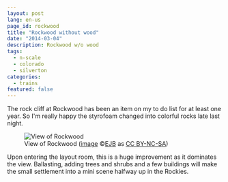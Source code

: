 ```yaml
---
layout: post
lang: en-us
page_id: rockwood
title: "Rockwood without wood"
date: "2014-03-04"
description: Rockwood w/o wood
tags:
  - n-scale
  - colorado
  - silverton
categories:
  - trains
featured: false
---
```


The rock cliff at Rockwood has been an item on my to do list for at least one year. So I'm really happy the styrofoam changed into colorful rocks late last night.

<figure><img src='{{ "/assets/img/blog/20140304-173323.jpg" | relative_url }}' alt='View of Rockwood' class='img-fluid'>
<figcaption class="kleiner">View of Rockwood (<a prefix="dct: https://purl.org/dc/terms/" href="https://purl.org/dc/dcmitype/Image" property="dct:title" rel="dct:type">image</a> &copy;<a prefix="cc: https://creativecommons.org/ns#" href="https://www.ebroerse.nl" property="cc:attributionName" rel="cc:attributionURL">EJB</a> as <a rel="license" href="https://creativecommons.org/licenses/by-nc-sa/4.0/">CC BY-NC-SA</a>)</figcaption>
</figure>

Upon entering the layout room, this is a huge improvement as it dominates the view.
Ballasting, adding trees and shrubs and a few buildings will make the small settlement
into a mini scene halfway up in the Rockies.
